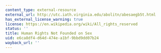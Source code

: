 ```yaml
---
content_type: external-resource
external_url: http://utc.iath.virginia.edu/abolitn/abesaegb5t.html
has_external_license_warning: true
license: https://en.wikipedia.org/wiki/All_rights_reserved
status: ''
title: Human Rights Not Founded on Sex
uid: e6ca8df4-d64d-474e-a1bf-9bbd9dd07b24
wayback_url: ''
---
```


